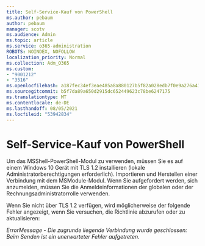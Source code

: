 ```yaml
---
title: Self-Service-Kauf von PowerShell
ms.author: pebaum
author: pebaum
manager: scotv
ms.audience: Admin
ms.topic: article
ms.service: o365-administration
ROBOTS: NOINDEX, NOFOLLOW
localization_priority: Normal
ms.collection: Adm_O365
ms.custom:
- "9001212"
- "3516"
ms.openlocfilehash: a187fec34ef3eae485a8a880127b5f82a028edb7f0e9a276a41b5e33cad25ead
ms.sourcegitcommit: b5f7da89a650d2915dc652449623c78be6247175
ms.translationtype: MT
ms.contentlocale: de-DE
ms.lasthandoff: 08/05/2021
ms.locfileid: "53942834"
---
```

# <a name="self-service-purchase-of-powershell"></a>Self-Service-Kauf von PowerShell

Um das MSShell-PowerShell-Modul zu verwenden, müssen Sie es auf einem Windows 10 Gerät mit TLS 1.2 installieren (lokale Administratorberechtigungen erforderlich).  Importieren und Herstellen einer Verbindung mit dem MSModule-Modul.  Wenn Sie aufgefordert werden, sich anzumelden, müssen Sie die Anmeldeinformationen der globalen oder der Rechnungsadministratorrolle verwenden.  

Wenn Sie nicht über TLS 1.2 verfügen, wird möglicherweise der folgende Fehler angezeigt, wenn Sie versuchen, die Richtlinie abzurufen oder zu aktualisieren:

*ErrorMessage - Die zugrunde liegende Verbindung wurde geschlossen: Beim Senden ist ein unerwarteter Fehler aufgetreten.*



